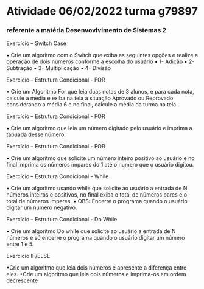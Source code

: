 # <h1> Atividade 06/02/2022 turma g79897 </h1>

<h3> referente a matéria Desenvovlvimento de Sistemas 2 </h3>


Exercício – Switch Case

• Crie um algoritmo com o Switch que exiba as seguintes opções e 
realize a operação de dois números conforme a escolha do usuário
• 1- Adição
• 2- Subtração
• 3- Multiplicação
• 4- Divisão

Exercício – Estrutura Condicional - FOR

• Crie um Algoritmo For que leia duas notas de 3 alunos, e para cada 
nota, calcule a média e exiba na tela a situação Aprovado ou 
Reprovado considerando a média 6 e no final, calcule a média da 
turma na tela.

Exercício – Estrutura Condicional - FOR

• Crie um algoritmo que leia um número digitado pelo usuário e 
imprima a tabuada desse número.

Exercício – Estrutura Condicional - FOR

• Crie um algoritmo que solicite um número inteiro positivo ao usuário 
e no final imprima os números ímpares do 1 até o numero que o 
usuário digitou.

Exercício – Estrutura Condicional - While

• Crie um algoritmo usando while que solicite ao usuário a entrada de 
N números inteiros e positivos, no final exiba o total de números 
pares e o total de números impares.
• OBS: Encerre o programa quando o usuário digitar um número 
negativo.

Exercício – Estrutura Condicional - Do While

• Crie um algoritmo Do while que solicite ao usuário a entrada de N 
números e só encerre o programa quando o usuário digitar um 
número entre 1 e 5.


Exercício IF/ELSE 

•Crie um algoritmo que leia dois números e apresente a diferença entre eles.
•Crie um algoritmo que leia dois números e imprima-os em ordem decrescente
